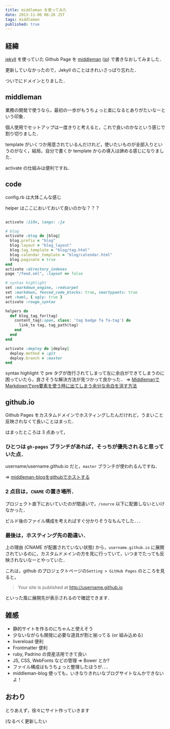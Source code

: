 ```yaml
---
title: middleman を使ってみた
date: 2013-11-06 06:26 JST
tags: middleman
published: true
---
```


## 経緯

[jekyll](http://jekyllrb.com/) を使っていた Github Page を [middleman](http://middlemanapp.com/) ([jp](http://middlemanjp.github.io/)) で書きなおしてみました．

更新していなかったので，Jekyll のことはきれいさっぱり忘れた．

ついでにドメインとりました．


## middleman

業務の開発で使うなら，最初の一歩がもうちょっと楽になるとありがたいなーという印象．

個人使用でセットアップは一度きりと考えると，これで良いのかなという感じで割り切りました．

template がいくつか用意されているんだけれど，使いたいものが全部入りというのがなく，結局，自分で書くか template からの導入は諦める感じになりました．

activate の仕組みは便利ですね．

## code

config.rb は大体こんな感じ

helper はここにおいておいて良いのかな？？？

```ruby

activate :i18n, langs: :ja

# blog
activate :blog do |blog|
  blog.prefix = "blog"
  blog.layout = "blog_layout"
  blog.tag_template = "blog/tag.html"
  blog.calendar_template = "blog/calendar.html"
  blog.paginate = true
end
activate :directory_indexes
page "/feed.xml", :layout => false

# syntax highlight
set :markdown_engine, :redcarpet
set :markdown, fenced_code_blocks: true, smartypants: true
set :haml, { ugly: true }
activate :rouge_syntax

helpers do
  def blog_tag_for(tag)
    content_tag(:span, class: 'tag badge fa fa-tag') do
      link_to tag, tag_path(tag)
    end
  end
end

activate :deploy do |deploy|
  deploy.method = :git
  deploy.branch = :master
end
```

syntax highlight で pre タグが改行されてしまって左に余白ができてしまうのに困っていたら，良さそうな解決方法が見つかって良かった．
=> [MiddlemanでMarkdownでpre要素を使う時に出てしまう余分な余白を消す方法](http://qiita.com/kumanoayumi/items/3e39936882db5aa912d6)


## github.io

Github Pages をカスタムドメインでホスティングしたんだけれど，うまいこと反映されなくて長いことはまった．

はまったところは 3 点あって，

### ひとつは `gh-pages` ブランチがあれば，そっちが優先されると思っていた点．

username/username.github.io だと，`master` ブランチが使われるんですね．

=> [middleman-blogをgithubでホストする](http://blog.coiney.com/2013/06/21/host-middleman-blog-on-github/)


### 2 点目は，`CNAME` の置き場所．

プロジェクト直下においていたのが間違いで，`/source` 以下に配置しないといけなかった．

ビルド後のファイル構成を考えればすぐ分かりそうなもんでした．．．


### 最後は，ホスティング先の勘違い．

上の理由 (CNAME が配置されていない状態) から，`username.github.io` に展開されているのに，カスタムドメインの方を見に行っていて，いつまでたっても反映されないなーとやっていた．

これは，github のプロジェクトページの`Setting > GitHub Pages` のところを見ると，

> Your site is published at http://username.github.io

といった風に展開先が表示されるので確認できます．


## 雑感

+ 静的サイトを作るのにちゃんと使えそう
+ 少ないながらも開発に必要な道具が割と揃ってる (or 組み込める)
+ livereload 便利
+ Frontmatter 便利
+ ruby, Padrino の資産活用できて良い
+ JS, CSS, WebFonts などの管理 => Bower とか?
+ ファイル構成はもうちょっと整理したほうが．．．
+ middleman-blog 使っても，いきなりきれいなブログサイトなんかできないよ！

## おわり

とりあえず，徐々にサイト作っていきます

(なるべく更新したい
